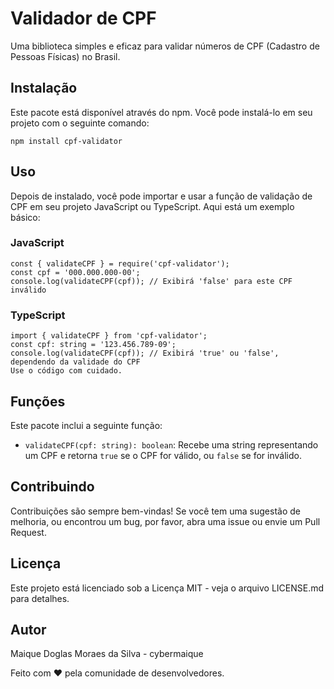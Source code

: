 # Validador de CPF

Uma biblioteca simples e eficaz para validar números de CPF (Cadastro de Pessoas Físicas) no Brasil.

## Instalação

Este pacote está disponível através do npm. Você pode instalá-lo em seu projeto com o seguinte comando:

```
npm install cpf-validator
```

## Uso

Depois de instalado, você pode importar e usar a função de validação de CPF em seu projeto JavaScript ou TypeScript. Aqui está um exemplo básico:

### JavaScript

```
const { validateCPF } = require('cpf-validator');
const cpf = '000.000.000-00';
console.log(validateCPF(cpf)); // Exibirá 'false' para este CPF inválido
```

### TypeScript

```
import { validateCPF } from 'cpf-validator';
const cpf: string = '123.456.789-09';
console.log(validateCPF(cpf)); // Exibirá 'true' ou 'false', dependendo da validade do CPF
Use o código com cuidado.
```

## Funções

Este pacote inclui a seguinte função:

- `validateCPF(cpf: string): boolean`: Recebe uma string representando um CPF e retorna `true` se o CPF for válido, ou `false` se for inválido.

## Contribuindo

Contribuições são sempre bem-vindas! Se você tem uma sugestão de melhoria, ou encontrou um bug, por favor, abra uma issue ou envie um Pull Request.

## Licença

Este projeto está licenciado sob a Licença MIT - veja o arquivo LICENSE.md para detalhes.

## Autor

Maique Doglas Moraes da Silva - cybermaique

Feito com ❤️ pela comunidade de desenvolvedores.
